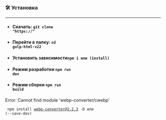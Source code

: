 ### 🛠️ Установка
___

- #### Скачать: <code>git clone "https://"</code>
- #### Перейти в папку: <code>cd gulp-html-v22</code>
- #### Установить зависимости<code>npm i или (install)</code>
- #### Режим разработки <code>npm run dev</code>
- #### Режим сборки <code>npm run build</code>

Error: Cannot find module 'webp-converter/cwebp'

<code>&nbsp;npm install webp-converter@2.2.3 -D или (--save-dev)&nbsp;</code>